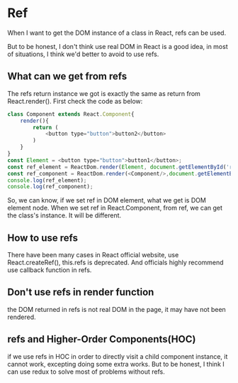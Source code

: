 # Ref

When I want to get the DOM instance of a class in React, refs can be used.

But to be honest, I don't think use real DOM in React is a good idea, in most of situations, I think we'd better to avoid to use refs.

## What can we get from refs

The refs return instance we got is exactly the same as return from React.render(). First check the code as below:

```JavaScript
class Component extends React.Component{
    render(){
        return (
            <button type="button">button2</button>
        )
    }
}
const Element = <button type="button">button1</button>;
const ref_element = ReactDom.render(Element, document.getElementById('root'));
const ref_component = ReactDom.render(<Component/>,document.getElementById('root'));
console.log(ref_element);
console.log(ref_component);
```

So, we can know, if we set ref in DOM element, what we get is DOM element node. When we set ref in React.Component, from ref, we can get the class's instance. It will be different.

## How to use refs

There have been many cases in React official website, use React.createRef(), this.refs is deprecated. And officials highly recommend use callback function in refs.

## Don't use refs in render function

the DOM returned in refs is not real DOM in the page, it may have not been rendered.

## refs and Higher-Order Components(HOC)

if we use refs in HOC in order to directly visit a child component instance, it cannot work, excepting doing some extra works. But to be honest, I think I can use redux to solve most of problems without refs.
